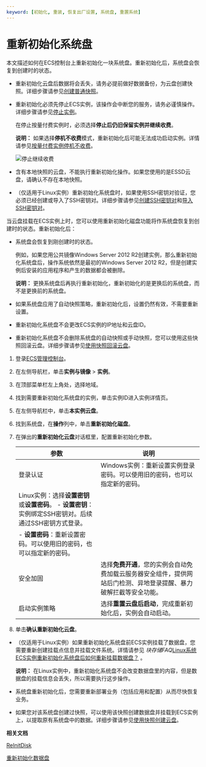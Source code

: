 ```yaml
---
keyword: [初始化, 重装, 恢复出厂设置, 系统盘, 重置系统]
---
```


# 重新初始化系统盘

本文描述如何在ECS控制台上重新初始化一块系统盘。重新初始化后，系统盘会恢复到创建时的状态。

-   重新初始化云盘后数据将会丢失，请务必提前做好数据备份，为云盘创建快照。详细步骤请参见[创建普通快照](/intl.zh-CN/快照/使用快照/创建普通快照.md)。
-   重新初始化必须先停止ECS实例，该操作会中断您的服务，请务必谨慎操作。详细步骤请参见[停止实例](/intl.zh-CN/实例/管理实例/停止实例.md)。

    在停止按量付费实例时，必须选择**停止后仍旧保留实例并继续收费**。

    **说明：** 如果选择**停机不收费**模式，重新初始化后可能无法成功启动实例。详情请参见[按量付费实例停机不收费](/intl.zh-CN/产品定价/计费方式/按量付费实例停机不收费.md)。

    ![停止继续收费](https://static-aliyun-doc.oss-cn-hangzhou.aliyuncs.com/assets/img/zh-CN/5263359951/p5328.png)

-   含有本地快照的云盘，不能执行重新初始化操作。如果您使用的是ESSD云盘，请确认不存在本地快照。
-   （仅适用于Linux实例）重新初始化系统盘时，如果使用SSH密钥对验证，您必须已经创建或导入了SSH密钥对。详细步骤请参见[创建SSH密钥对](/intl.zh-CN/安全/SSH密钥对/使用SSH密钥对/创建SSH密钥对.md)和[导入SSH密钥对](/intl.zh-CN/安全/SSH密钥对/使用SSH密钥对/导入SSH密钥对.md)。

当云盘挂载在ECS实例上时，您可以使用重新初始化磁盘功能将作系统盘恢复到创建时的状态。重新初始化后：

-   系统盘会恢复到刚创建时的状态。

    例如，如果您用公共镜像Windows Server 2012 R2创建实例，那么重新初始化系统盘后，操作系统依然是最初的Windows Server 2012 R2，但是创建实例后安装的应用程序和产生的数据都会被删除。

    **说明：** 更换系统盘后再执行重新初始化，重新初始化的是更换后的系统盘，而不是更换前的系统盘。

-   如果系统盘应用了自动快照策略，重新初始化后，设置仍然有效，不需要重新设置。
-   重新初始化系统盘不会更改ECS实例的IP地址和云盘ID。
-   重新初始化系统盘不会删除系统盘的自动快照或手动快照，您可以使用这些快照回滚云盘。详细步骤请参见[使用快照回滚云盘](/intl.zh-CN/快照/使用快照/使用快照回滚云盘.md)。

1.  登录[ECS管理控制台](https://ecs.console.aliyun.com)。

2.  在左侧导航栏，单击**实例与镜像** \> **实例**。

3.  在顶部菜单栏左上角处，选择地域。

4.  找到需要重新初始化系统盘的实例，单击实例ID进入实例详情页。

5.  在左侧导航栏中，单击**本实例云盘**。

6.  找到系统盘，在**操作**列中，单击**重新初始化磁盘**。

7.  在弹出的**重新初始化云盘**对话框里，配置重新初始化参数。

    |参数|说明|
    |--|--|
    |登录认证|Windows实例：重新设置实例登录密码。可以使用旧的密码，也可以指定新的密码。|
    |Linux实例：选择**设置密钥**或**设置密码**。    -   **设置密钥**：实例绑定SSH密钥对。后续通过SSH密钥方式登录。
    -   **设置密码**：重新设置密码。可以使用旧的密码，也可以指定新的密码。 |
    |安全加固|选择**免费开通**，您的实例会自动免费加载云服务器安全组件，提供网站后门检测、异地登录提醒、暴力破解拦截等安全功能。|
    |启动实例策略|选择**重置云盘后启动**，完成重新初始化后，实例会自动启动。|

8.  单击**确认重新初始化云盘**。


-   （仅适用于Linux实例）如果重新初始化系统盘前ECS实例挂载了数据盘，您需要重新创建挂载点信息并挂载文件系统。详情请参见 *块存储FAQ*[Linux系统ECS实例重新初始化系统盘后如何重新挂载数据盘？](/intl.zh-CN/块存储/块存储FAQ.md) 。

    **说明：** 在Linux实例中，重新初始化系统盘不会改变数据盘里的内容，但是数据盘的挂载信息会丢失，所以需要执行这步操作。

-   系统盘重新初始化后，您需要重新部署业务（包括应用和配置）从而尽快恢复业务。
-   如果您对该系统盘创建过快照，可以使用该快照创建数据盘并挂载到ECS实例上，以提取原有系统盘中的数据。详细步骤请参见[使用快照创建云盘](/intl.zh-CN/块存储/云盘/创建云盘/使用快照创建云盘.md)。

**相关文档**  


[ReInitDisk](/intl.zh-CN/API参考/磁盘/ReInitDisk.md)

[重新初始化数据盘](/intl.zh-CN/块存储/云盘/重新初始化云盘/重新初始化数据盘.md)


